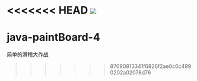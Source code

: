 <<<<<<< HEAD
![](https://i.imgur.com/NQf2GB9.gif)
=======
# java-paintBoard-4
简单的滑稽大作战
>>>>>>> 87090813341f6826f2ae0c6c4990202a02078d76
